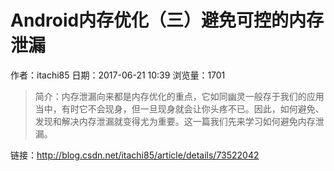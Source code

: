 # Android内存优化（三）避免可控的内存泄漏
作者：itachi85
日期：2017-06-21 10:39
浏览量：1701
> 简介：内存泄漏向来都是内存优化的重点，它如同幽灵一般存于我们的应用当中，有时它不会现身，但一旦现身就会让你头疼不已。因此，如何避免、发现和解决内存泄漏就变得尤为重要。这一篇我们先来学习如何避免内存泄漏。

 链接：http://blog.csdn.net/itachi85/article/details/73522042
